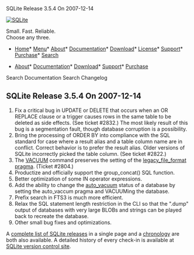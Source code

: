 




SQLite Release 3\.5\.4 On 2007\-12\-14




[![SQLite](../images/sqlite370_banner.gif)](../index.html)


Small. Fast. Reliable.  
Choose any three.


* [Home](../index.html)* [Menu](javascript:void(0))* [About](../about.html)* [Documentation](../docs.html)* [Download](../download.html)* [License](../copyright.html)* [Support](../support.html)* [Purchase](../prosupport.html)* [Search](javascript:void(0))




* [About](../about.html)* [Documentation](../docs.html)* [Download](../download.html)* [Support](../support.html)* [Purchase](../prosupport.html)






Search Documentation
Search Changelog







## SQLite Release 3\.5\.4 On 2007\-12\-14

1. Fix a critical bug in UPDATE or DELETE that occurs when an
OR REPLACE clause or a trigger causes rows in the same table to
be deleted as side effects. (See ticket \#2832\.) The most likely
result of this bug is a segmentation fault, though database
corruption is a possibility.
2. Bring the processing of ORDER BY into compliance with the
SQL standard for case where a result alias and a table column name
are in conflict. Correct behavior is to prefer the result alias.
Older versions of SQLite incorrectly picked the table column.
(See ticket \#2822\.)
3. The [VACUUM](../lang_vacuum.html) command preserves
the setting of the
[legacy\_file\_format pragma](../pragma.html#pragma_legacy_file_format).
(Ticket \#2804\.)
4. Productize and officially support the group\_concat() SQL function.
5. Better optimization of some IN operator expressions.
6. Add the ability to change the
[auto\_vacuum](../pragma.html#pragma_auto_vacuum) status of a
database by setting the auto\_vaccum pragma and VACUUMing the database.
7. Prefix search in FTS3 is much more efficient.
8. Relax the SQL statement length restriction in the CLI so that
the ".dump" output of databases with very large BLOBs and strings can
be played back to recreate the database.
9. Other small bug fixes and optimizations.



A [complete list of SQLite releases](../changes.html)
 in a single page and a [chronology](../chronology.html) are both also available.
 A detailed history of every
 check\-in is available at
 [SQLite version control site](https://www.sqlite.org/src/timeline).


